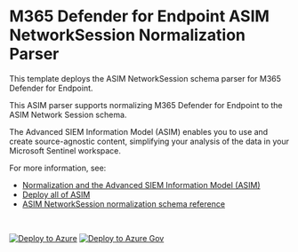 # M365 Defender for Endpoint ASIM NetworkSession Normalization Parser

This template deploys the ASIM NetworkSession schema parser for M365 Defender for Endpoint.

This ASIM parser supports normalizing M365 Defender for Endpoint to the ASIM Network Session schema.


The Advanced SIEM Information Model (ASIM) enables you to use and create source-agnostic content, simplifying your analysis of the data in your Microsoft Sentinel workspace.

For more information, see:

- [Normalization and the Advanced SIEM Information Model (ASIM)](https://aka.ms/AboutASIM)
- [Deploy all of ASIM](https://aka.ms/DeployASIM)
- [ASIM NetworkSession normalization schema reference](https://aka.ms/ASimNetworkSessionDoc)

<br>

[![Deploy to Azure](https://aka.ms/deploytoazurebutton)](https://portal.azure.com/#create/Microsoft.Template/uri/https%3A%2F%2Fraw.githubusercontent.com%2FAzure%2FAzure-Sentinel%2Fasim%2Fnew-network-package%2FParsers%2FASimNetworkSession%2FARM%2FASimNetworkSessionMicrosoft365Defender%2FASimNetworkSessionMicrosoft365Defender.json) [![Deploy to Azure Gov](https://aka.ms/deploytoazuregovbutton)](https://portal.azure.us/#create/Microsoft.Template/uri/https%3A%2F%2Fraw.githubusercontent.com%2FAzure%2FAzure-Sentinel%2Fasim%2Fnew-network-package%2FParsers%2FASimNetworkSession%2FARM%2FASimNetworkSessionMicrosoft365Defender%2FASimNetworkSessionMicrosoft365Defender.json)
